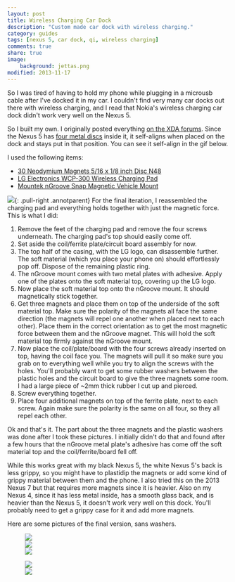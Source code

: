 ```yaml
---
layout: post
title: Wireless Charging Car Dock
description: "Custom made car dock with wireless charging."
category: guides
tags: [nexus 5, car dock, qi, wireless charging]
comments: true
share: true
image:
    background: jettas.png
modified: 2013-11-17
---
```


So I was tired of having to hold my phone while plugging in a microusb cable after I've docked it in my car. I couldn't
find very many car docks out there with wireless charging, and I read that Nokia's wireless charging car dock didn't
work very well on the Nexus 5.

So I built my own. I originally posted everything 
[on the XDA forums](http://forum.xda-developers.com/showthread.php?p=47509705#post47509705). Since the Nexus 5 has 
[four metal discs](http://www.ifixit.com/Teardown/Nexus+5+Teardown/19016#s53717) inside it, it self-aligns when placed
on the dock and stays put in that position. You can see it self-align in the gif below.

I used the following items:

* [30 Neodymium Magnets 5/16 x 1/8 inch Disc N48](http://www.amazon.com/gp/product/B008PT6P1Q/)
* [LG Electronics WCP-300 Wireless Charging Pad](http://www.amazon.com/gp/product/B00C6VP03I/)
* [Mountek nGroove Snap Magnetic Vehicle Mount](http://www.amazon.com/gp/product/B00E9L0HGI/)

[![](http://i.imgur.com/X8fbOGl.gif)](http://imgur.com/X8fbOGl){: .pull-right .annotparent}
For the final iteration, I reassembled the charging pad and everything holds together with just the magnetic force.
This is what I did:

1. Remove the feet of the charging pad and remove the four screws underneath. The charging pad's top should easily come
off.
2. Set aside the coil/ferrite plate/circuit board assembly for now.
3. The top half of the casing, with the LG logo, can disassemble further. The soft material (which you place your phone
on) should effortlessly pop off. Dispose of the remaining plastic ring.
4. The nGroove mount comes with two metal plates with adhesive. Apply one of the plates onto the soft material top,
covering up the LG logo.
5. Now place the soft material top onto the nGroove mount. It should magnetically stick together.
6. Get three magnets and place them on top of the underside of the soft material top. Make sure the polarity of the
magnets all face the same direction (the magnets will repel one another when placed next to each other). Place them in
the correct orientation as to get the most magnetic force between them and the nGroove magnet. This will hold the soft
material top firmly against the nGroove mount.
7. Now place the coil/plate/board with the four screws already inserted on top, having the coil face you. The magnets
will pull it so make sure you grab on to everything well while you try to align the screws with the holes. You'll
probably want to get some rubber washers between the plastic holes and the circuit board to give the three magnets some
room. I had a large piece of ~2mm thick rubber I cut up and pierced.
8. Screw everything together.
9. Place four additional magnets on top of the ferrite plate, next to each screw. Again make sure the polarity is the
same on all four, so they all repel each other.

Ok and that's it. The part about the three magnets and the plastic washers was done after I took these pictures. I
initially didn't do that and found after a few hours that the nGroove metal plate's adhesive has come off the soft
material top and the coil/ferrite/board fell off.

While this works great with my black Nexus 5, the white Nexus 5's back is less grippy, so you might have to plastidip
the magnets or add some kind of grippy material between them and the phone. I also tried this on the 2013 Nexus 7 but
that requires more magnets since it is heavier. Also on my Nexus 4, since it has less metal inside, has a smooth glass
back, and is heavier than the Nexus 5, it doesn't work very well on this dock. You'll probably need to get a grippy
case for it and add more magnets.

Here are some pictures of the final version, sans washers.

<figure class="third">
    <a href="http://imgur.com/COavxfY"><div class="annotparent"><img src="http://i.imgur.com/COavxfYm.jpg">
    </div></a>
    <a href="http://imgur.com/qJONaXG"><div class="annotparent"><img src="http://i.imgur.com/qJONaXGm.jpg">
    </div></a>
    <a href="http://imgur.com/GhOvZg9"><div class="annotparent"><img src="http://i.imgur.com/GhOvZg9m.jpg">
    </div></a>
</figure>

<figure class="half">
    <a href="http://imgur.com/OvXMV5w"><div class="annotparent"><img src="http://i.imgur.com/OvXMV5wm.jpg">
    </div></a>
    <a href="http://imgur.com/dRQ4q77"><div class="annotparent"><img src="http://i.imgur.com/dRQ4q77m.jpg">
    </div></a>
    <figcaption></figcaption>
</figure>

